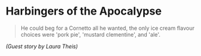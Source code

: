 Harbingers of the Apocalypse
============================


>He could beg for a Cornetto all he wanted, the only ice cream flavour choices were 'pork pie', 'mustard clementine', and 'ale'.

*(Guest story by Laura Theis)*